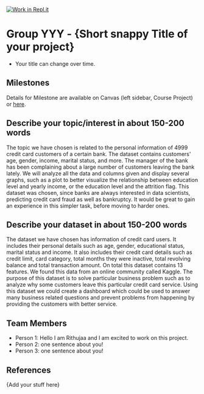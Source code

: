 [![Work in Repl.it](https://classroom.github.com/assets/work-in-replit-14baed9a392b3a25080506f3b7b6d57f295ec2978f6f33ec97e36a161684cbe9.svg)](https://classroom.github.com/online_ide?assignment_repo_id=360406&assignment_repo_type=GroupAssignmentRepo)
# Group YYY - {Short snappy Title of your project}

- Your title can change over time.

## Milestones

Details for Milestone are available on Canvas (left sidebar, Course Project) or [here](https://firas.moosvi.com/courses/data301/project/milestone01.html).

## Describe your topic/interest in about 150-200 words

 The topic we have chosen is related to the personal information of 4999 credit card customers of a certain bank. The dataset contains customers' age, gender, income, marital status, and more. The manager of the bank has been complaining about a large number of customers leaving the bank lately. We will analyze all the data and columns given and display several graphs, such as a plot to better visualize the relationship between education level and yearly income, or the education level and the attrition flag. This dataset was chosen, since banks are always interested in data scientists, predicting credit card fraud as well as bankruptcy. It would be great to gain an experience in this simpler task, before moving to harder ones.

## Describe your dataset in about 150-200 words

The dataset we have chosen has information of credit card users. It includes their personal details such as age, gender, educational status, marital status and income. It also includes their credit card details such as credit limit, card category, total months they were inactive, total revolving balance and total transaction amount. On total this dataset contains 13 features. We found this data from an online community called Kaggle. The purpose of this dataset is to solve particular business problem such as to analyze why some customers leave this particular credit card service. Using this dataset we could create a dashboard which could be used to answer many business related questions and prevent problems from happening by providing the customers with better service. 

## Team Members

- Person 1: Hello I am Rithujaa and I am excited to work on this project.
- Person 2: one sentence about you!
- Person 3: one sentence about you!

## References

{Add your stuff here}
